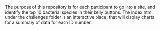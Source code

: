 The purpose of this repository is for each participant to go into a site, and identify the top 10 bacterial species in their belly buttons.
The index.html under the challenges folder is an interactive place, that will display charts for a summary of data for each ID number.
